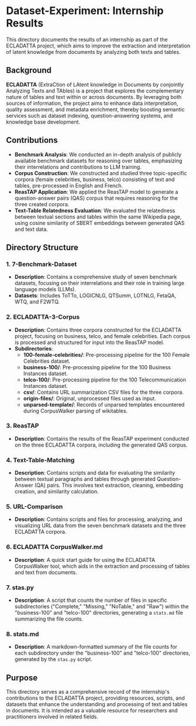 # Dataset-Experiment: Internship Results

This directory documents the results of an internship as part of the ECLADATTA project, which aims to improve the extraction and interpretation of latent knowledge from documents by analyzing both texts and tables.

## Background

**ECLADATTA** (ExtraCtion of LAtent knowledge in Documents by conjointly Analyzing Texts and TAbles) is a project that explores the complementary nature of tables and text within or across documents. By leveraging both sources of information, the project aims to enhance data interpretation, quality assessment, and metadata enrichment, thereby boosting semantic services such as dataset indexing, question-answering systems, and knowledge base development.

## Contributions

- **Benchmark Analysis**: We conducted an in-depth analysis of publicly available benchmark datasets for reasoning over tables, emphasizing their interrelations and contributions to LLM training.
- **Corpus Construction**: We constructed and studied three topic-specific corpora (female celebrities, business, telco) consisting of text and tables, pre-processed in English and French.
- **ReasTAP Application**: We applied the ReasTAP model to generate a question-answer pairs (QAS) corpus that requires reasoning for the three created corpora.
- **Text-Table Relatedness Evaluation**: We evaluated the relatedness between textual sections and tables within the same Wikipedia page, using cosine similarity of SBERT embeddings between generated QAS and text data.

## Directory Structure

### 1. **7-Benchmark-Dataset**
   - **Description**: Contains a comprehensive study of seven benchmark datasets, focusing on their interrelations and their role in training large language models (LLMs).
   - **Datasets**: Includes ToTTo, LOGICNLG, QTSumm, LOTNLG, FetaQA, WTQ, and F2WTQ.

### 2. **ECLADATTA-3-Corpus**
   - **Description**: Contains three corpora constructed for the ECLADATTA project, focusing on business, telco, and female celebrities. Each corpus is processed and structured for input into the ReasTAP model.
   - **Subdirectories**:
     - **100-female-celebrities/**: Pre-processing pipeline for the 100 Female Celebrities dataset.
     - **business-100/**: Pre-processing pipeline for the 100 Business Instances dataset.
     - **telco-100/**: Pre-processing pipeline for the 100 Telecommunication Instances dataset.
     - **csv/**: Contains URL summarization CSV files for the three corpora.
     - **origin-files/**: Original, unprocessed files used as input.
     - **unparsed-template/**: Records of unparsed templates encountered during CorpusWalker parsing of wikitables.

### 3. **ReasTAP**
   - **Description**: Contains the results of the ReasTAP experiment conducted on the three ECLADATTA corpora, including the generated QAS corpus.

### 4. **Text-Table-Matching**
   - **Description**: Contains scripts and data for evaluating the similarity between textual paragraphs and tables through generated Question-Answer (QA) pairs. This involves text extraction, cleaning, embedding creation, and similarity calculation.

### 5. **URL-Comparison**
   - **Description**: Contains scripts and files for processing, analyzing, and visualizing URL data from the seven benchmark datasets and the three ECLADATTA corpora.

### 6. **ECLADATTA CorpusWalker.md**
   - **Description**: A quick start guide for using the ECLADATTA CorpusWalker tool, which aids in the extraction and processing of tables and text from documents.

### 7. **stas.py**
   - **Description**: A script that counts the number of files in specific subdirectories ("Complete," "Missing," "NoTable," and "Raw") within the "business-100" and "telco-100" directories, generating a `stats.md` file summarizing the file counts.

### 8. **stats.md**
   - **Description**: A markdown-formatted summary of the file counts for each subdirectory under the "business-100" and "telco-100" directories, generated by the `stas.py` script.

## Purpose

This directory serves as a comprehensive record of the internship's contributions to the ECLADATTA project, providing resources, scripts, and datasets that enhance the understanding and processing of text and tables in documents. It is intended as a valuable resource for researchers and practitioners involved in related fields.
